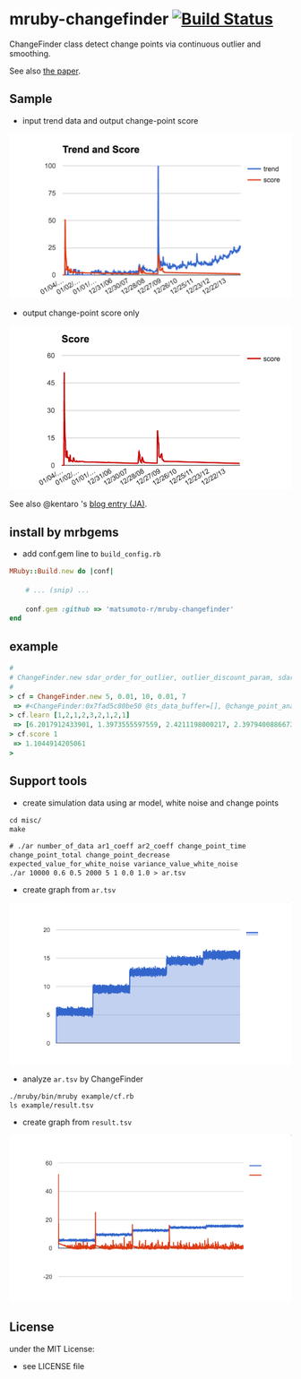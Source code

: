 # mruby-changefinder   [![Build Status](https://travis-ci.org/matsumoto-r/mruby-changefinder.png?branch=master)](https://travis-ci.org/matsumoto-r/mruby-changefinder)

ChangeFinder class detect change points via continuous outlier and smoothing.

See also [the paper](http://dl.acm.org/citation.cfm?id=775148).

## Sample

- input trend data and output change-point score

![](images/trend_and_score.png)

- output change-point score only

![](images/score.png)

See also @kentaro 's [blog entry (JA)](http://blog.kentarok.org/entry/2016/03/21/015037).

## install by mrbgems
- add conf.gem line to `build_config.rb`

```ruby
MRuby::Build.new do |conf|

    # ... (snip) ...

    conf.gem :github => 'matsumoto-r/mruby-changefinder'
end
```
## example
```ruby
#
# ChangeFinder.new sdar_order_for_outlier, outlier_discount_param, sdar_order_for_change_point, change_point_discount_param, smooth_term
#
> cf = ChangeFinder.new 5, 0.01, 10, 0.01, 7
 => #<ChangeFinder:0x7fad5c80be50 @ts_data_buffer=[], @change_point_analyze=#<ChangeFinder::SDAR:0x7fad5c80bb80>, @smooth_term=5, @outlier_analyze=#<ChangeFinder::SDAR:0x7fad5c80be20>>
> cf.learn [1,2,1,2,3,2,1,2,1]
 => [6.2017912433901, 1.3973555597559, 2.4211198000217, 2.3979400886673, 1.7835503570548, 1.4166612339939, 1.4837836144657, 1.2835583707215, 1.1556254255408]
> cf.score 1
 => 1.1044914205061
>
```

## Support tools
- create simulation data using ar model, white noise and change points

```
cd misc/
make
```

```
# ./ar number_of_data ar1_coeff ar2_coeff change_point_time change_point_total change_point_decrease expected_value_for_white_noise variance_value_white_noise
./ar 10000 0.6 0.5 2000 5 1 0.0 1.0 > ar.tsv
```

- create graph from `ar.tsv`

![](images/simulation.png)

- analyze `ar.tsv` by ChangeFinder

```
./mruby/bin/mruby example/cf.rb
ls example/result.tsv
```

- create graph from `result.tsv`

![](images/cf_simulation.png)

## License
under the MIT License:
- see LICENSE file
